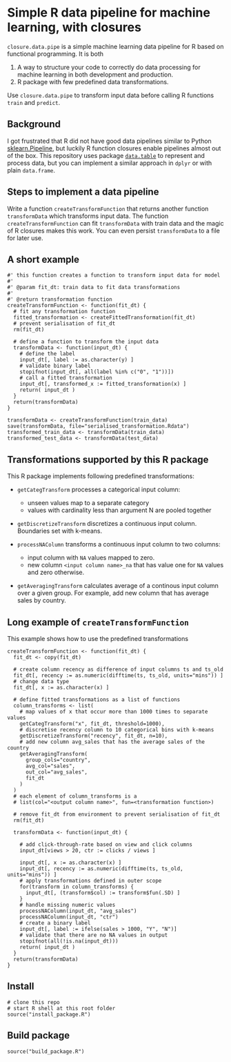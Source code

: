 # Simple R data pipeline for machine learning, with closures

`closure.data.pipe` is a simple machine learning data pipeline for R based on 
functional programming.
It is both 

  1. A way to structure your code to correctly do data processing 
     for machine learning in both development and production.
  2. R package with few predefined data transformations.

Use `closure.data.pipe` to transform input data before calling 
R functions `train` and `predict`.

## Background

I got frustrated that R did not have good data pipelines similar to Python
[sklearn.Pipeline](https://scikit-learn.org/stable/modules/generated/sklearn.pipeline.Pipeline.html),
but luckily R function closures enable pipelines almost out of the box.
This repository uses package
[`data.table`](https://cran.r-project.org/web/packages/data.table/vignettes/datatable-intro.html)
to represent and process data, but you can implement a similar approach in `dplyr`
or with plain `data.frame`.

## Steps to implement a data pipeline

Write a function `createTransformFunction` that returns
another function `transformData` which transforms input data.
The function `createTransformFunction` can fit `transformData` with train data
and the magic of R closures makes this work.
You can even persist `transformData` to a file for later use.

## A short example

    #' this function creates a function to transform input data for model
    #'
    #' @param fit_dt: train data to fit data transformations
    #'
    #' @return transformation function
    createTransformFunction <- function(fit_dt) {
      # fit any transformation function
      fitted_transformation <- createFittedTransformation(fit_dt)
      # prevent serialisation of fit_dt
      rm(fit_dt)

      # define a function to transform the input data
      transformData <- function(input_dt) {
        # define the label
        input_dt[, label := as.character(y) ]
        # validate binary label
        stopifnot(input_dt[, all(label %in% c("0", "1"))])
        # call a fitted transformation
        input_dt[, transformed_x := fitted_transformation(x) ]
        return( input_dt )
      }
      return(transformData)
    }

    transformData <- createTransformFunction(train_data)
    save(transformData, file="serialised_transformation.Rdata")
    transformed_train_data <- transformData(train_data)
    transformed_test_data <- transformData(test_data)

## Transformations supported by this R package

This R package implements following predefined transformations:

  * `getCategTransform` processes a categorical input column:

    * unseen values map to a separate category
    * values with cardinality less than argument N are pooled together

  * `getDiscretizeTransform` discretizes a continuous input column.
    Boundaries set with k-means.
  * `processNAColumn` transforms a continuous input column to two columns:

    * input column with `NA` values mapped to zero.
    * new column `<input column name>_na` that has value one for `NA` values
      and zero otherwise.

  * `getAveragingTransform` calculates average of a continous input column
    over a given group.
    For example, add new column that has average sales by country.

## Long example of `createTransformFunction`

This example shows how to use the predefined transformations

    createTransformFunction <- function(fit_dt) {
      fit_dt <- copy(fit_dt)

      # create column recency as difference of input columns ts and ts_old
      fit_dt[, recency := as.numeric(difftime(ts, ts_old, units="mins")) ]
      # change data type
      fit_dt[, x := as.character(x) ]

      # define fitted transformations as a list of functions
      column_transforms <- list(
        # map values of x that occur more than 1000 times to separate values
        getCategTransform("x", fit_dt, threshold=1000),
        # discretise recency column to 10 categorical bins with k-means
        getDiscretizeTransform("recency", fit_dt, n=10),
        # add new column avg_sales that has the average sales of the country
        getAveragingTransform(
          group_cols="country",
          avg_col="sales",
          out_col="avg_sales",
          fit_dt
        )
      )
      # each element of column_transforms is a
      # list(col="<output column name>", fun=<transformation function>)

      # remove fit_dt from environment to prevent serialisation of fit_dt
      rm(fit_dt)

      transformData <- function(input_dt) {

        # add click-through-rate based on view and click columns
        input_dt[views > 20, ctr := clicks / views ]

        input_dt[, x := as.character(x) ]
        input_dt[, recency := as.numeric(difftime(ts, ts_old, units="mins")) ]
        # apply transformations defined in outer scope
        for(transform in column_transforms) {
          input_dt[, (transform$col) := transform$fun(.SD) ]
        }
        # handle missing numeric values
        processNAColumn(input_dt, "avg_sales")
        processNAColumn(input_dt, "ctr")
        # create a binary label
        input_dt[, label := ifelse(sales > 1000, "Y", "N")]
        # validate that there are no NA values in output
        stopifnot(all(!is.na(input_dt)))
        return( input_dt )
      }
      return(transformData)
    }

## Install

    # clone this repo
    # start R shell at this root folder
    source("install_package.R")

## Build package

    source("build_package.R")
